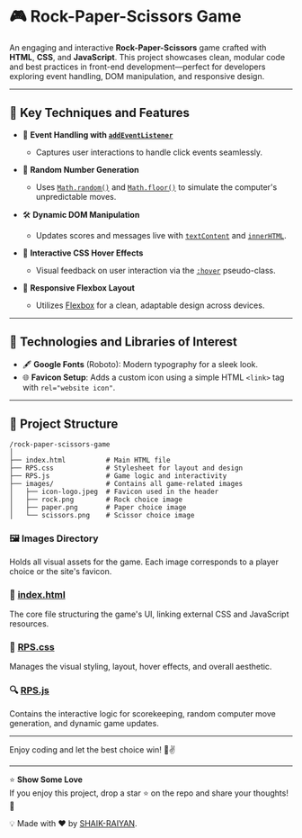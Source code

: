 # 🎮 Rock-Paper-Scissors Game

An engaging and interactive **Rock-Paper-Scissors** game crafted with **HTML**, **CSS**, and **JavaScript**. This project showcases clean, modular code and best practices in front-end development—perfect for developers exploring event handling, DOM manipulation, and responsive design.

---

## 🚀 **Key Techniques and Features**

- 🎯 **Event Handling with [`addEventListener`](https://developer.mozilla.org/en-US/docs/Web/API/EventTarget/addEventListener)**

  - Captures user interactions to handle click events seamlessly.

- 🎲 **Random Number Generation**

  - Uses [`Math.random()`](https://developer.mozilla.org/en-US/docs/Web/JavaScript/Reference/Global_Objects/Math/random) and [`Math.floor()`](https://developer.mozilla.org/en-US/docs/Web/JavaScript/Reference/Global_Objects/Math/floor) to simulate the computer's unpredictable moves.

- 🛠️ **Dynamic DOM Manipulation**

  - Updates scores and messages live with [`textContent`](https://developer.mozilla.org/en-US/docs/Web/API/Node/textContent) and [`innerHTML`](https://developer.mozilla.org/en-US/docs/Web/API/Element/innerHTML).

- 🎨 **Interactive CSS Hover Effects**

  - Visual feedback on user interaction via the [`:hover`](https://developer.mozilla.org/en-US/docs/Web/CSS/:hover) pseudo-class.

- 📐 **Responsive Flexbox Layout**
  - Utilizes [Flexbox](https://developer.mozilla.org/en-US/docs/Web/CSS/CSS_Flexible_Box_Layout/Basic_Concepts_of_Flexbox) for a clean, adaptable design across devices.

---

## 🔧 **Technologies and Libraries of Interest**

- 🖋️ **Google Fonts** (Roboto): Modern typography for a sleek look.
- 🌐 **Favicon Setup**: Adds a custom icon using a simple HTML `<link>` tag with `rel="website icon"`.

---

## 📂 **Project Structure**

```
/rock-paper-scissors-game
│
├── index.html          # Main HTML file
├── RPS.css             # Stylesheet for layout and design
├── RPS.js              # Game logic and interactivity
├── images/             # Contains all game-related images
│   ├── icon-logo.jpeg  # Favicon used in the header
│   ├── rock.png        # Rock choice image
│   ├── paper.png       # Paper choice image
│   └── scissors.png    # Scissor choice image
```

### 🖼️ **Images Directory**

Holds all visual assets for the game. Each image corresponds to a player choice or the site's favicon.

### 📄 [index.html](./index.html)

The core file structuring the game's UI, linking external CSS and JavaScript resources.

### 🎨 [RPS.css](./RPS.css)

Manages the visual styling, layout, hover effects, and overall aesthetic.

### 🔍 [RPS.js](./RPS.js)

Contains the interactive logic for scorekeeping, random computer move generation, and dynamic game updates.

---

Enjoy coding and let the best choice win! 🤖✌️

<hr>

⭐ **Show Some Love**  
If you enjoy this project, drop a star ⭐ on the repo and share your thoughts! 🚀

💡 Made with ❤️ by [SHAIK-RAIYAN](https://github.com/SHAIK-RAIYAN).
